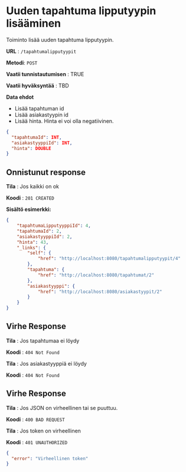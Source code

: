 # Uuden tapahtuma lipputyypin lisääminen

Toiminto lisää uuden tapahtuma lipputyypin.

**URL** : `/tapahtumalipputyypit`

**Metodi**: `POST`

**Vaatii tunnistautumisen** : TRUE

**Vaatii hyväksyntää** : TBD

**Data ehdot**

- Lisää tapahtuman id
- Lisää asiakastyypin id
- Lisää hinta. Hinta ei voi olla negatiivinen.
```json
{
  "tapahtumaId": INT,
  "asiakastyyppiId": INT,
  "hinta": DOUBLE
}
```

## Onnistunut response

**Tila** : Jos kaikki on ok

**Koodi** : `201 CREATED`

**Sisältö esimerkki:**
```json
{
    "tapahtumaLipputyyppiId": 4,
    "tapahtumaId": 2,
    "asiakastyyppiId": 2,
    "hinta": 43,
    "_links": {
        "self": {
            "href": "http://localhost:8080/tapahtumalipputyypit/4"
        },
        "tapahtuma": {
            "href": "http://localhost:8080/tapahtumat/2"
        },
        "asiakastyyppi": {
            "href": "http://localhost:8080/asiakastyypit/2"
        }
    }
}
```

## Virhe Response

**Tila** : Jos tapahtumaa ei löydy

**Koodi** : `404 Not Found`

**Tila** : Jos asiakastyyppiä ei löydy

**Koodi** : `404 Not Found`


## Virhe Response

**Tila** : Jos JSON on virheellinen tai se puuttuu.

**Koodi** : `400 BAD REQUEST`

**Tila** : Jos token on virheellinen

**Koodi** : `401 UNAUTHORIZED`

```json
{
  "error": "Virheellinen token"
}
```